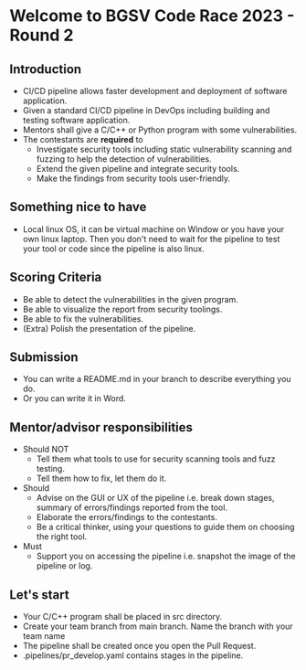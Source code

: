 # Welcome to BGSV Code Race 2023 - Round 2
## Introduction
* CI/CD pipeline allows faster development and deployment of software application.​
* Given a standard CI/CD pipeline in DevOps including building and testing software application.​
* Mentors shall give a C/C++ or Python program with some vulnerabilities.​
* The contestants are **required** to​
    * Investigate security tools including static vulnerability scanning and fuzzing to help the detection of vulnerabilities.​
    * Extend the given pipeline and integrate security tools.​
    * Make the findings from security tools user-friendly.

## Something nice to have
* Local linux OS, it can be virtual machine on Window or you have your own linux laptop. Then
you don't need to wait for the pipeline to test your tool or code since the pipeline is also linux.

## Scoring Criteria
* Be able to detect the vulnerabilities in the given program.​
* Be able to visualize the report from security toolings.​
* Be able to fix the vulnerabilities.​
* (Extra) Polish the presentation of the pipeline.

## Submission
* You can write a README.md in your branch to describe everything you do.
* Or you can write it in Word.

## Mentor/advisor responsibilities
* Should NOT
    * Tell them what tools to use for security scanning tools and fuzz testing.
    * Tell them how to fix, let them do it.
* Should
    * Advise on the GUI or UX of the pipeline i.e. break down stages, summary of errors/findings reported from the tool.
    * Elaborate the errors/findings to the contestants.
    * Be a critical thinker, using your questions to guide them on choosing the right tool.
* Must
    * Support you on accessing the pipeline i.e. snapshot the image of the pipeline or log.

## Let's start
* Your C/C++ program shall be placed in src directory.
* Create your team branch from main branch. Name the branch with your team name
* The pipeline shall be created once you open the Pull Request.
* .pipelines/pr_develop.yaml contains stages in the pipeline.

